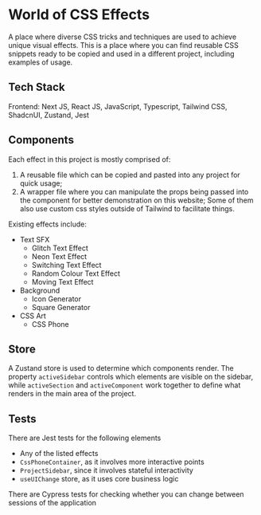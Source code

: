 # World of CSS Effects

A place where diverse CSS tricks and techniques are used to achieve unique visual effects. This is a place where you can find reusable CSS snippets ready to be copied and used in a different project, including examples of usage.

## Tech Stack

Frontend: Next JS, React JS, JavaScript, Typescript, Tailwind CSS, ShadcnUI, Zustand, Jest

## Components

Each effect in this project is mostly comprised of:

1. A reusable file which can be copied and pasted into any project for quick usage;
2. A wrapper file where you can manipulate the props being passed into the component for better demonstration on this website;
   Some of them also use custom css styles outside of Tailwind to facilitate things.

Existing effects include:

- Text SFX
  - Glitch Text Effect
  - Neon Text Effect
  - Switching Text Effect
  - Random Colour Text Effect
  - Moving Text Effect
- Background
  - Icon Generator
  - Square Generator
- CSS Art
  - CSS Phone

## Store

A Zustand store is used to determine which components render. The property `activeSidebar` controls which elements are visible on the sidebar, while `activeSection` and `activeComponent` work together to define what renders in the main area of the project.

## Tests

There are Jest tests for the following elements

- Any of the listed effects
- `CssPhoneContainer`, as it involves more interactive points
- `ProjectSidebar`, since it involves stateful interactivity
- `useUIChange` store, as it uses core business logic

There are Cypress tests for checking whether you can change between sessions of the application
